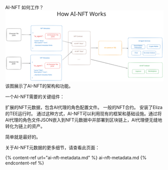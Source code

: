 AI-NFT 如何工作？
<img src=".gitbook/assets/file.excalidraw.svg" alt="" class="gitbook-drawing">
该图展示了AI-NFT的架构和功能。

一个AI-NFT需要的关键组件：

扩展的NFT元数据，包含AI代理的角色配置文件。
一般的NFT合约。
安装了Eliza的TEE运行时。
通过这种方式，AI-NFT可以利用现有的框架和基础设施。通过将AI代理的角色文件JSON嵌入到NFT元数据中并部署到区块链上，AI代理便无缝地转化为链上的资产。

简单就是最好的。

关于AI-NFT元数据的更多细节，请查看此页面：

{% content-ref url="ai-nft-metadata.md" %} ai-nft-metadata.md {% endcontent-ref %}

